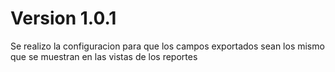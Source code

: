 # Version 1.0.1
Se realizo la configuracion para que los campos exportados sean los mismo que se muestran en las vistas de los reportes